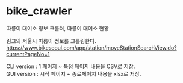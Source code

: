 # bike_crawler
따릉이 대여소 정보 크롤러, 따릉이 대여소 현황

링크의 서울시 따릉이 정보를 크롤링한다. <br>
https://www.bikeseoul.com/app/station/moveStationSearchView.do?currentPageNo=1

CLI version : 1 페이지 ~ 특정 페이지 내용을 CSV로 저장. <br>
GUI version : 시작 페이지 ~ 종료페이지 내용을 xlsx로 저장.
